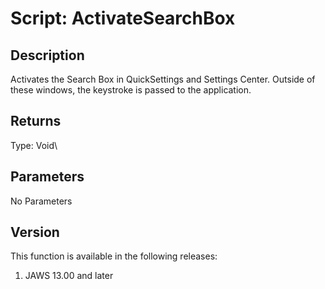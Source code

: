 # Script: ActivateSearchBox

## Description

Activates the Search Box in QuickSettings and Settings Center. Outside
of these windows, the keystroke is passed to the application.

## Returns

Type: Void\

## Parameters

No Parameters

## Version

This function is available in the following releases:

1.  JAWS 13.00 and later
